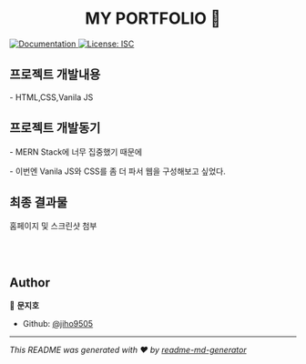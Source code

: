 <h1 align="center"> MY PORTFOLIO 👋</h1>
<p>
  <a href="https://github.com/jiho9505/project#README" target="_blank">
    <img alt="Documentation" src="https://img.shields.io/badge/documentation-yes-brightgreen.svg" />
  </a>
  <a href="#" target="_blank">
    <img alt="License: ISC" src="https://img.shields.io/badge/License-ISC-yellow.svg" />
  </a>
</p>

## 프로젝트 개발내용
<p>- HTML,CSS,Vanila JS</p> 

## 프로젝트 개발동기
<p>- MERN Stack에 너무 집중했기 때문에</p>
<p>- 이번엔 Vanila JS와 CSS를 좀 더 파서 웹을 구성해보고 싶었다.</p>

## 최종 결과물
<p>홈페이지 및 스크린샷 첨부</p>
<br><br/>


## Author

👤 **문지호**

* Github: [@jiho9505](https://github.com/jiho9505)


***
_This README was generated with ❤️ by [readme-md-generator](https://github.com/kefranabg/readme-md-generator)_
